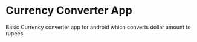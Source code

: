 # Currency Converter App

Basic Currency converter app for android which converts dollar amount to rupees
